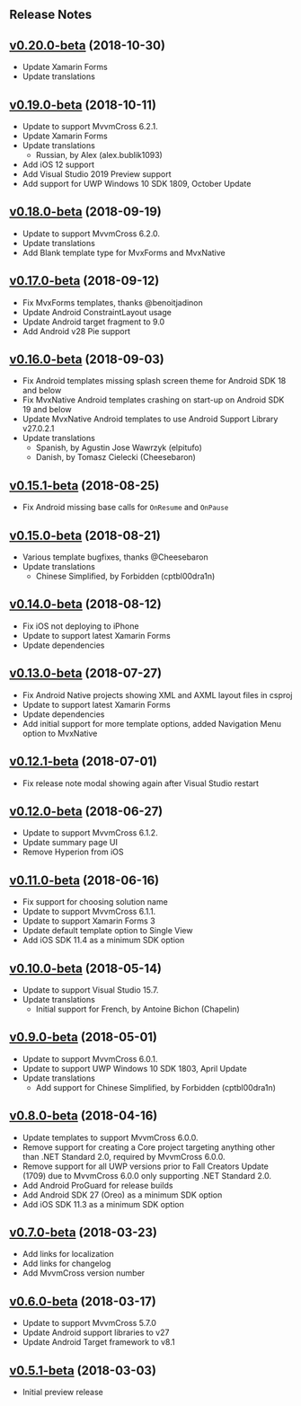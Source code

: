 ## Release Notes

## [v0.20.0-beta](https://github.com/Plac3hold3r/MvxScaffolding/tree/v0.20.0-beta) (2018-10-30)

- Update Xamarin Forms
- Update translations

## [v0.19.0-beta](https://github.com/Plac3hold3r/MvxScaffolding/tree/v0.19.0-beta) (2018-10-11)

- Update to support MvvmCross 6.2.1.
- Update Xamarin Forms
- Update translations
  -  Russian, by Alex (alex.bublik1093)
- Add iOS 12 support
- Add Visual Studio 2019 Preview support
- Add support for UWP Windows 10 SDK 1809, October Update

## [v0.18.0-beta](https://github.com/Plac3hold3r/MvxScaffolding/tree/v0.18.0-beta) (2018-09-19)

- Update to support MvvmCross 6.2.0.
- Update translations
- Add Blank template type for MvxForms and MvxNative

## [v0.17.0-beta](https://github.com/Plac3hold3r/MvxScaffolding/tree/v0.17.0-beta) (2018-09-12)

- Fix MvxForms templates, thanks @benoitjadinon 
- Update Android ConstraintLayout usage
- Update Android target fragment to 9.0
- Add Android v28 Pie support

## [v0.16.0-beta](https://github.com/Plac3hold3r/MvxScaffolding/tree/v0.16.0-beta) (2018-09-03)

- Fix Android templates missing splash screen theme for Android SDK 18 and below
- Fix MvxNative Android templates crashing on start-up on Android SDK 19 and below
- Update MvxNative Android templates to use Android Support Library v27.0.2.1
- Update translations
  - Spanish, by Agustin Jose Wawrzyk (elpitufo)
  - Danish, by Tomasz Cielecki (Cheesebaron)

## [v0.15.1-beta](https://github.com/Plac3hold3r/MvxScaffolding/tree/v0.15.1-beta) (2018-08-25)

- Fix Android missing base calls for `OnResume` and `OnPause` 

## [v0.15.0-beta](https://github.com/Plac3hold3r/MvxScaffolding/tree/v0.15.0-beta) (2018-08-21)

- Various template bugfixes, thanks @Cheesebaron 
- Update translations
  - Chinese Simplified, by Forbidden (cptbl00dra1n)

## [v0.14.0-beta](https://github.com/Plac3hold3r/MvxScaffolding/tree/v0.14.0-beta) (2018-08-12)

- Fix iOS not deploying to iPhone
- Update to support latest Xamarin Forms
- Update dependencies

## [v0.13.0-beta](https://github.com/Plac3hold3r/MvxScaffolding/tree/v0.13.0-beta) (2018-07-27)

- Fix Android Native projects showing XML and AXML layout files in csproj
- Update to support latest Xamarin Forms
- Update dependencies
- Add initial support for more template options, added Navigation Menu option to MvxNative 

## [v0.12.1-beta](https://github.com/Plac3hold3r/MvxScaffolding/tree/v0.12.1-beta) (2018-07-01)

- Fix release note modal showing again after Visual Studio restart

## [v0.12.0-beta](https://github.com/Plac3hold3r/MvxScaffolding/tree/v0.12.0-beta) (2018-06-27)

- Update to support MvvmCross 6.1.2.
- Update summary page UI
- Remove Hyperion from iOS

## [v0.11.0-beta](https://github.com/Plac3hold3r/MvxScaffolding/tree/v0.11.0-beta) (2018-06-16)

- Fix support for choosing solution name
- Update to support MvvmCross 6.1.1.
- Update to support Xamarin Forms 3
- Update default template option to Single View
- Add iOS SDK 11.4 as a minimum SDK option

## [v0.10.0-beta](https://github.com/Plac3hold3r/MvxScaffolding/tree/v0.10.0-beta) (2018-05-14)

- Update to support Visual Studio 15.7.
- Update translations
  - Initial support for French, by Antoine Bichon (Chapelin)

## [v0.9.0-beta](https://github.com/Plac3hold3r/MvxScaffolding/tree/v0.9.0-beta) (2018-05-01)

- Update to support MvvmCross 6.0.1.
- Update to support UWP Windows 10 SDK 1803, April Update
- Update translations
  - Add support for Chinese Simplified, by Forbidden (cptbl00dra1n)

## [v0.8.0-beta](https://github.com/Plac3hold3r/MvxScaffolding/tree/v0.8.0-beta) (2018-04-16)

- Update templates to support MvvmCross 6.0.0.
- Remove support for creating a Core project targeting anything other than .NET Standard 2.0, required by MvvmCross 6.0.0.
- Remove support for all UWP versions prior to Fall Creators Update (1709) due to MvvmCross 6.0.0 only supporting .NET Standard 2.0.
- Add Android ProGuard for release builds
- Add Android SDK 27 (Oreo) as a minimum SDK option
- Add iOS SDK 11.3 as a minimum SDK option

## [v0.7.0-beta](https://github.com/Plac3hold3r/MvxScaffolding/tree/v0.7.0-beta) (2018-03-23)

- Add links for localization
- Add links for changelog
- Add MvvmCross version number

## [v0.6.0-beta](https://github.com/Plac3hold3r/MvxScaffolding/tree/v0.6.0-beta) (2018-03-17)

- Update to support MvvmCross 5.7.0
- Update Android support libraries to v27
- Update Android Target framework to v8.1

## [v0.5.1-beta](https://github.com/Plac3hold3r/MvxScaffolding/tree/v0.5.1-beta) (2018-03-03)

- Initial preview release
